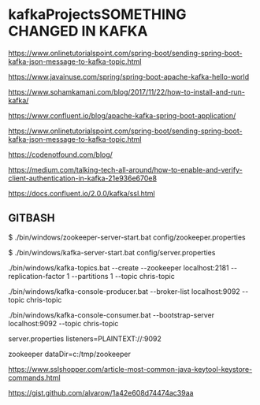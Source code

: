 # kafkaProjectsSOMETHING CHANGED IN KAFKA
https://www.onlinetutorialspoint.com/spring-boot/sending-spring-boot-kafka-json-message-to-kafka-topic.html

https://www.javainuse.com/spring/spring-boot-apache-kafka-hello-world


https://www.sohamkamani.com/blog/2017/11/22/how-to-install-and-run-kafka/ 

https://www.confluent.io/blog/apache-kafka-spring-boot-application/ 

https://www.onlinetutorialspoint.com/spring-boot/sending-spring-boot-kafka-json-message-to-kafka-topic.html  

https://codenotfound.com/blog/


https://medium.com/talking-tech-all-around/how-to-enable-and-verify-client-authentication-in-kafka-21e936e670e8

https://docs.confluent.io/2.0.0/kafka/ssl.html

GITBASH
--------------------------------
$ ./bin/windows/zookeeper-server-start.bat config/zookeeper.properties

$ ./bin/windows/kafka-server-start.bat config/server.properties

./bin/windows/kafka-topics.bat --create --zookeeper localhost:2181 --replication-factor 1 --partitions 1 --topic chris-topic

./bin/windows/kafka-console-producer.bat --broker-list localhost:9092 --topic chris-topic

./bin/windows/kafka-console-consumer.bat --bootstrap-server localhost:9092 --topic chris-topic


server.properties
listeners=PLAINTEXT://:9092

zookeeper
dataDir=c:/tmp/zookeeper

https://www.sslshopper.com/article-most-common-java-keytool-keystore-commands.html

https://gist.github.com/alvarow/1a42e608d74474ac39aa

